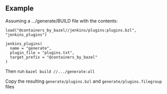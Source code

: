## Example

Assuming a .../generate/BUILD file with the contents:
```
load("@containers_by_bazel//jenkins/plugins:plugins.bzl", "jenkins_plugins")

jenkins_plugins(
  name = "generate",
  plugin_file = "plugins.txt",
  target_prefix = "@containers_by_bazel"
)
```

Then run ```bazel build //.../generate:all```

Copy the resulting ```generate/plugins.bzl``` and ```generate/plugins.filegroup``` files

